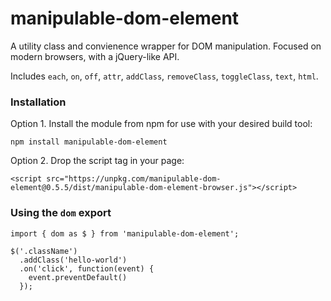 # manipulable-dom-element
A utility class and convienence wrapper for DOM manipulation. Focused on modern browsers, with a jQuery-like API.

Includes `each`, `on`, `off`, `attr`, `addClass`, `removeClass`, `toggleClass`, `text`, `html`.

### Installation
Option 1. Install the module from npm for use with your desired build tool:
```
npm install manipulable-dom-element
```

Option 2. Drop the script tag in your page:
```
<script src="https://unpkg.com/manipulable-dom-element@0.5.5/dist/manipulable-dom-element-browser.js"></script>
```

### Using the `dom` export
 
```
import { dom as $ } from 'manipulable-dom-element';

$('.className')
  .addClass('hello-world')
  .on('click', function(event) {
    event.preventDefault()
  });
```
